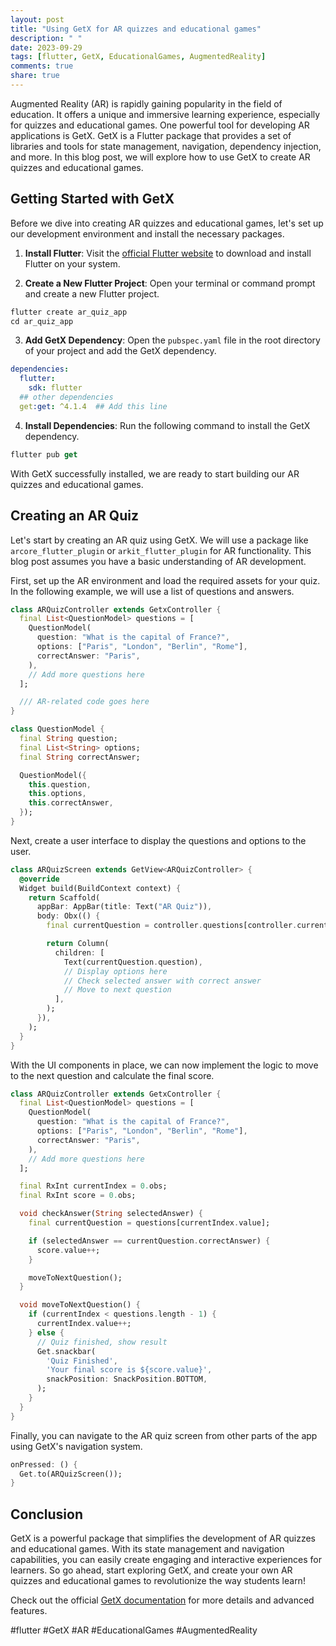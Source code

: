```yaml
---
layout: post
title: "Using GetX for AR quizzes and educational games"
description: " "
date: 2023-09-29
tags: [flutter, GetX, EducationalGames, AugmentedReality]
comments: true
share: true
---
```


Augmented Reality (AR) is rapidly gaining popularity in the field of education. It offers a unique and immersive learning experience, especially for quizzes and educational games. One powerful tool for developing AR applications is GetX. GetX is a Flutter package that provides a set of libraries and tools for state management, navigation, dependency injection, and more. In this blog post, we will explore how to use GetX to create AR quizzes and educational games.

## Getting Started with GetX

Before we dive into creating AR quizzes and educational games, let's set up our development environment and install the necessary packages.

1. **Install Flutter**: Visit the [official Flutter website](https://flutter.dev) to download and install Flutter on your system.

2. **Create a New Flutter Project**: Open your terminal or command prompt and create a new Flutter project.

```dart
flutter create ar_quiz_app
cd ar_quiz_app
```

3. **Add GetX Dependency**: Open the `pubspec.yaml` file in the root directory of your project and add the GetX dependency.

```yaml
dependencies:
  flutter:
    sdk: flutter
  ## other dependencies
  get:get: ^4.1.4  ## Add this line
```

4. **Install Dependencies**: Run the following command to install the GetX dependency.

```dart
flutter pub get
```

With GetX successfully installed, we are ready to start building our AR quizzes and educational games.

## Creating an AR Quiz

Let's start by creating an AR quiz using GetX. We will use a package like `arcore_flutter_plugin` or `arkit_flutter_plugin` for AR functionality. This blog post assumes you have a basic understanding of AR development.

First, set up the AR environment and load the required assets for your quiz. In the following example, we will use a list of questions and answers.

```dart
class ARQuizController extends GetxController {
  final List<QuestionModel> questions = [
    QuestionModel(
      question: "What is the capital of France?",
      options: ["Paris", "London", "Berlin", "Rome"],
      correctAnswer: "Paris",
    ),
    // Add more questions here
  ];

  /// AR-related code goes here
}

class QuestionModel {
  final String question;
  final List<String> options;
  final String correctAnswer;

  QuestionModel({
    this.question,
    this.options,
    this.correctAnswer,
  });
}
```

Next, create a user interface to display the questions and options to the user.

```dart
class ARQuizScreen extends GetView<ARQuizController> {
  @override
  Widget build(BuildContext context) {
    return Scaffold(
      appBar: AppBar(title: Text("AR Quiz")),
      body: Obx(() {
        final currentQuestion = controller.questions[controller.currentIndex];

        return Column(
          children: [
            Text(currentQuestion.question),
            // Display options here
            // Check selected answer with correct answer
            // Move to next question
          ],
        );
      }),
    );
  }
}
```

With the UI components in place, we can now implement the logic to move to the next question and calculate the final score.

```dart
class ARQuizController extends GetxController {
  final List<QuestionModel> questions = [
    QuestionModel(
      question: "What is the capital of France?",
      options: ["Paris", "London", "Berlin", "Rome"],
      correctAnswer: "Paris",
    ),
    // Add more questions here
  ];

  final RxInt currentIndex = 0.obs;
  final RxInt score = 0.obs;

  void checkAnswer(String selectedAnswer) {
    final currentQuestion = questions[currentIndex.value];

    if (selectedAnswer == currentQuestion.correctAnswer) {
      score.value++;
    }

    moveToNextQuestion();
  }

  void moveToNextQuestion() {
    if (currentIndex < questions.length - 1) {
      currentIndex.value++;
    } else {
      // Quiz finished, show result
      Get.snackbar(
        'Quiz Finished',
        'Your final score is ${score.value}',
        snackPosition: SnackPosition.BOTTOM,
      );
    }
  }
}
```

Finally, you can navigate to the AR quiz screen from other parts of the app using GetX's navigation system.

```dart
onPressed: () {
  Get.to(ARQuizScreen());
}
```

## Conclusion

GetX is a powerful package that simplifies the development of AR quizzes and educational games. With its state management and navigation capabilities, you can easily create engaging and interactive experiences for learners. So go ahead, start exploring GetX, and create your own AR quizzes and educational games to revolutionize the way students learn!

Check out the official [GetX documentation](https://pub.dev/packages/get) for more details and advanced features.

#flutter #GetX #AR #EducationalGames #AugmentedReality